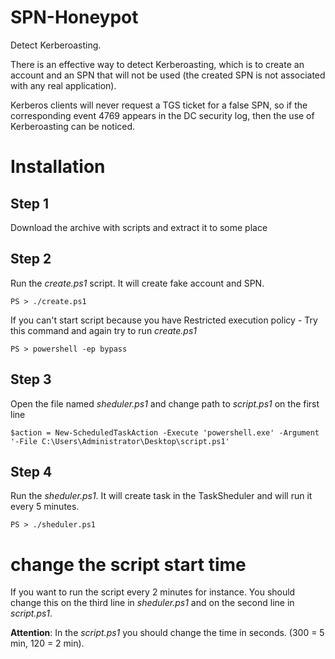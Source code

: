 # SPN-Honeypot
Detect Kerberoasting.

There is an effective way to detect Kerberoasting, which is to create an account and an SPN that will not be used (the created SPN is not associated with any real application). 

Kerberos clients will never request a TGS ticket for a false SPN, so if the corresponding event 4769 appears in the DC security log, then the use of Kerberoasting can be noticed.

# Installation
## Step 1
Download the archive with scripts and extract it to some place

## Step 2
Run the *create.ps1* script. It will create fake account and SPN.

```
PS > ./create.ps1
```

If you can't start script because you have Restricted execution policy - Try this command and again try to run *create.ps1*

```
PS > powershell -ep bypass
```

## Step 3
Open the file named *sheduler.ps1* and change path to *script.ps1* on the first line

```
$action = New-ScheduledTaskAction -Execute 'powershell.exe' -Argument '-File C:\Users\Administrator\Desktop\script.ps1'
```

## Step 4
Run the *sheduler.ps1*. It will create task in the TaskSheduler and will run it every 5 minutes.

```
PS > ./sheduler.ps1
```

# change the script start time

If you want to run the script every 2 minutes for instance. You should change this on the third line in *sheduler.ps1* and on the second line in *script.ps1*.

**Attention**: In the *script.ps1* you should change the time in seconds. (300 = 5 min, 120 = 2 min).
